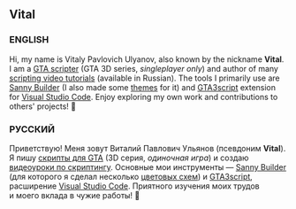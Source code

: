 ## Vital

### ENGLISH
Hi, my name is Vitaly Pavlovich Ulyanov, also known by the nickname **Vital**. I am a [GTA scripter](https://github.com/VitalRus95/gta-scripts) (GTA 3D series, _singleplayer only_) and author of many [scripting video tutorials](https://www.youtube.com/c/VitalRUS13/featured) (available in Russian). The tools I primarily use are [Sanny Builder](https://github.com/sannybuilder) (I also made some [themes](https://github.com/sannybuilder/themes) for it) and [GTA3script](https://github.com/thelink2012/vscode-gta3script) extension for [Visual Studio Code](https://github.com/Microsoft/vscode/). Enjoy exploring my own work and contributions to others' projects! 🙂

### РУССКИЙ
Приветствую! Меня зовут Виталий Павлович Ульянов (псевдоним **Vital**). Я пишу [скрипты для GTA](https://github.com/VitalRus95/gta-scripts) (3D серия, _одиночная игра_) и создаю [видеоуроки по скриптингу](https://www.youtube.com/c/VitalRUS13/featured). Основные мои инструменты — [Sanny Builder](https://github.com/sannybuilder) (для которого я сделал несколько [цветовых схем](https://github.com/sannybuilder/themes)) и [GTA3script](https://github.com/thelink2012/vscode-gta3script), расширение [Visual Studio Code](https://github.com/Microsoft/vscode/). Приятного изучения моих трудов и моего вклада в чужие работы! 🙂

<!--
**VitalRus95/VitalRus95** is a ✨ _special_ ✨ repository because its `README.md` (this file) appears on your GitHub profile.

Here are some ideas to get you started:

- 🔭 I’m currently working on ...
- 🌱 I’m currently learning ...
- 👯 I’m looking to collaborate on ...
- 🤔 I’m looking for help with ...
- 💬 Ask me about ...
- 📫 How to reach me: ...
- 😄 Pronouns: ...
- ⚡ Fun fact: ...
-->
